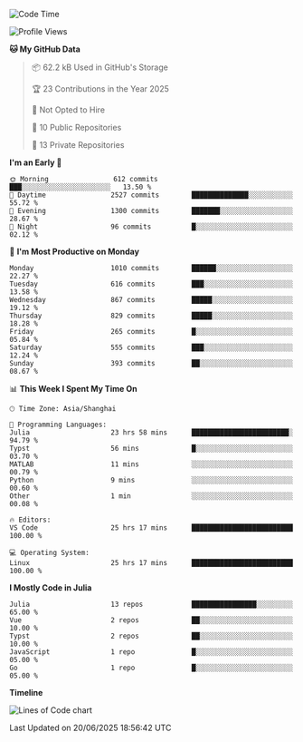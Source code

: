 <!--START_SECTION:waka-->
![Code Time](http://img.shields.io/badge/Code%20Time-574%20hrs%2054%20mins-blue)

![Profile Views](http://img.shields.io/badge/Profile%20Views-3-blue)

**🐱 My GitHub Data** 

> 📦 62.2 kB Used in GitHub's Storage 
 > 
> 🏆 23 Contributions in the Year 2025
 > 
> 🚫 Not Opted to Hire
 > 
> 📜 10 Public Repositories 
 > 
> 🔑 13 Private Repositories 
 > 
**I'm an Early 🐤** 

```text
🌞 Morning                612 commits         ███░░░░░░░░░░░░░░░░░░░░░░   13.50 % 
🌆 Daytime                2527 commits        ██████████████░░░░░░░░░░░   55.72 % 
🌃 Evening                1300 commits        ███████░░░░░░░░░░░░░░░░░░   28.67 % 
🌙 Night                  96 commits          █░░░░░░░░░░░░░░░░░░░░░░░░   02.12 % 
```
📅 **I'm Most Productive on Monday** 

```text
Monday                   1010 commits        ██████░░░░░░░░░░░░░░░░░░░   22.27 % 
Tuesday                  616 commits         ███░░░░░░░░░░░░░░░░░░░░░░   13.58 % 
Wednesday                867 commits         █████░░░░░░░░░░░░░░░░░░░░   19.12 % 
Thursday                 829 commits         █████░░░░░░░░░░░░░░░░░░░░   18.28 % 
Friday                   265 commits         █░░░░░░░░░░░░░░░░░░░░░░░░   05.84 % 
Saturday                 555 commits         ███░░░░░░░░░░░░░░░░░░░░░░   12.24 % 
Sunday                   393 commits         ██░░░░░░░░░░░░░░░░░░░░░░░   08.67 % 
```


📊 **This Week I Spent My Time On** 

```text
🕑︎ Time Zone: Asia/Shanghai

💬 Programming Languages: 
Julia                    23 hrs 58 mins      ████████████████████████░   94.79 % 
Typst                    56 mins             █░░░░░░░░░░░░░░░░░░░░░░░░   03.70 % 
MATLAB                   11 mins             ░░░░░░░░░░░░░░░░░░░░░░░░░   00.79 % 
Python                   9 mins              ░░░░░░░░░░░░░░░░░░░░░░░░░   00.60 % 
Other                    1 min               ░░░░░░░░░░░░░░░░░░░░░░░░░   00.08 % 

🔥 Editors: 
VS Code                  25 hrs 17 mins      █████████████████████████   100.00 % 

💻 Operating System: 
Linux                    25 hrs 17 mins      █████████████████████████   100.00 % 
```

**I Mostly Code in Julia** 

```text
Julia                    13 repos            ████████████████░░░░░░░░░   65.00 % 
Vue                      2 repos             ██░░░░░░░░░░░░░░░░░░░░░░░   10.00 % 
Typst                    2 repos             ██░░░░░░░░░░░░░░░░░░░░░░░   10.00 % 
JavaScript               1 repo              █░░░░░░░░░░░░░░░░░░░░░░░░   05.00 % 
Go                       1 repo              █░░░░░░░░░░░░░░░░░░░░░░░░   05.00 % 
```



**Timeline**

![Lines of Code chart](https://raw.githubusercontent.com/dhtantoy/dhtantoy/main/assets/bar_graph.png)


 Last Updated on 20/06/2025 18:56:42 UTC
<!--END_SECTION:waka-->



<!--
**dhtantoy/dhtantoy** is a ✨ _special_ ✨ repository because its `README.md` (this file) appears on your GitHub profile.

Here are some ideas to get you started:

- 🔭 I’m currently working on ...
- 🌱 I’m currently learning ...
- 👯 I’m looking to collaborate on ...
- 🤔 I’m looking for help with ...
- 💬 Ask me about ...
- 📫 How to reach me: ...
- 😄 Pronouns: ...
- ⚡ Fun fact: ...
-->
